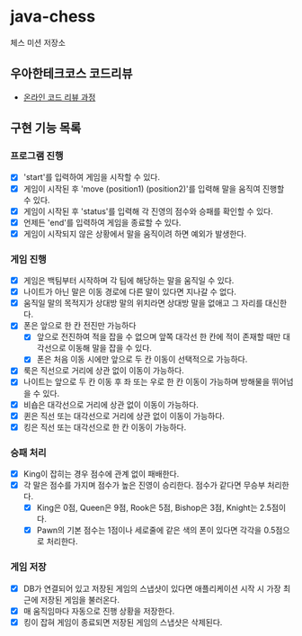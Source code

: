 # java-chess

체스 미션 저장소

## 우아한테크코스 코드리뷰

- [온라인 코드 리뷰 과정](https://github.com/woowacourse/woowacourse-docs/blob/master/maincourse/README.md)


## 구현 기능 목록

### 프로그램 진행
- [x] 'start'를 입력하여 게임을 시작할 수 있다.
- [x] 게임이 시작된 후 'move (position1) (position2)'를 입력해 말을 움직여 진행할 수 있다.
- [x] 게임이 시작된 후 'status'를 입력해 각 진영의 점수와 승패를 확인할 수 있다.
- [x] 언제든 'end'를 입력하여 게임을 종료할 수 있다.
- [x] 게임이 시작되지 않은 상황에서 말을 움직이려 하면 예외가 발생한다.

### 게임 진행
- [x] 게임은 백팀부터 시작하며 각 팀에 해당하는 말을 움직일 수 있다.
- [x] 나이트가 아닌 말은 이동 경로에 다른 말이 있다면 지나갈 수 없다.
- [x] 움직일 말의 목적지가 상대방 말의 위치라면 상대방 말을 없애고 그 자리를 대신한다.
- [x] 폰은 앞으로 한 칸 전진만 가능하다
    - [x] 앞으로 전진하여 적을 잡을 수 없으며 앞쪽 대각선 한 칸에 적이 존재할 때만 대각선으로 이동해 말을 잡을 수 있다.
    - [x] 폰은 처음 이동 시에만 앞으로 두 칸 이동이 선택적으로 가능하다.
- [x] 룩은 직선으로 거리에 상관 없이 이동이 가능하다.
- [x] 나이트는 앞으로 두 칸 이동 후 좌 또는 우로 한 칸 이동이 가능하며 방해물을 뛰어넘을 수 있다.
- [x] 비숍은 대각선으로 거리에 상관 없이 이동이 가능하다.
- [x] 퀸은 직선 또는 대각선으로 거리에 상관 없이 이동이 가능하다.
- [x] 킹은 직선 또는 대각선으로 한 칸 이동이 가능하다.

### 승패 처리
- [x] King이 잡히는 경우 점수에 관계 없이 패배한다.
- [x] 각 말은 점수를 가지며 점수가 높은 진영이 승리한다. 점수가 같다면 무승부 처리한다.
  - [x] King은 0점, Queen은 9점, Rook은 5점, Bishop은 3점, Knight는 2.5점이다.
  - [x] Pawn의 기본 점수는 1점이나 세로줄에 같은 색의 폰이 있다면 각각을 0.5점으로 처리한다.

### 게임 저장
- [x] DB가 연결되어 있고 저장된 게임의 스냅샷이 있다면 애플리케이션 시작 시 가장 최근에 저장된 게임을 불러온다.
- [x] 매 움직임마다 자동으로 진행 상황을 저장한다.
- [x] 킹이 잡혀 게임이 종료되면 저장된 게임의 스냅샷은 삭제된다.
